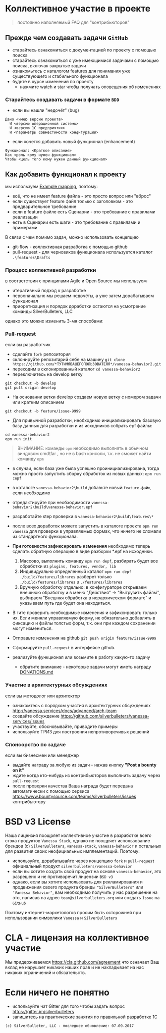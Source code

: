 # Коллективное участие в проекте

> постоянно наполняемый FAQ для "контрибьюторов"

## Прежде чем создавать задачи `GitHub`

* старайтесь ознакомиться с документацией по проекту с помощью поиска
* старайтесь ознакомиться с уже имеющимися задачами с помощью поиска, включая закрытые задачи
* ознакомьтесь с каталогом features для понимания уже существующего и стабильного функционала
* будьте в курсе изменений по проекту
  * нажмите watch и star чтобы получать оповещения об изменениях

### Старайтесь создавать задачи в формате `BDD`

* если вы нашли "недочёт" (bug)

```
Дано <имею версию проекта>
  И <версию операционной системы>
  И <версию 1С предприятия>
  И <параметры совместимости конфигурации>
```

* если хочется добавить новый функционал (enhancement)

```
Функционал: <Краткое описание>
Как <роль кому нужен функционал>
Чтобы <цель того кому нужен данный функционал>
```

## Как добавить функционал к проекту

мы используем [Example mapping](https://cucumber.io/blog/2015/12/08/example-mapping-introduction), поэтому:

* всё, что не имеет feature файла - это просто вопрос или "вброс"
* если существует feature файл только с заголовком - это предварительное требование
* если в feature файле есть Сценарии - это требование с правилами реализации
* есть в Сценарии есть шаги - это требование с правилами и примерами

В связи с чем помимо задач, можно использовать концепцию

* git-flow - коллективная разработка с помощью github
* pull-request - для черновиков функционала используется каталог ```.\features\Drafts```

### Процесс коллективной разработки

в соответствии с принципами Agile и Open Source мы используем

* итеративный подход к разработке
* первоначально мы решаем недочёты, а уже затем дорабатываем функционал
* приоретизация и порядок доработки остаются на усмотрение команды SilverBulleters, LLC

однако это можно изменить 3-мя способами:

### Pull-request

если вы разработчик

* сделайте `fork` репозитория
* склонируйте репозитарий себе на машину ```git clone https://github.com/*ТУТИМЯВАШЕГОПОЛЬЗОВАТЕЛЯ*/vanessa-behavior2.git ```
* переходим в склонированный каталог `cd vanessa-behavior2`
* переключитесь на develop ветку 
```
git checkout -b develop
git pull origin develop
```
* На основании ветки develop создаем новую ветку с номером задачи или кратким описанием 
```
git checkout -b feature/issue-9999
```
* Для привычной разработки, необходимо инициализировать базовую базу данных для разработки и из исходников собрать epf файлы:
```
cd vanessa-behavior2
opm run init
```
> ВНИМАНИЕ: команды `opm` необходимо выполнять в обычном виндовом cmd\far , но не в bash консоли, т.к. не сможет найти команду `opm`

* в случаи, если база уже была успешно проинициализирована, тогда можно просто запустить сборку обработок из новых данных:
```opm run cepf```
* в каталоге `vanessa-behavior2\build` добавьте новый `feature-файл`, если необходимо
* отредактируйте при необходимости `vanessa-behavior2\build\vanessa-behavior.epf` 
* разработайте step проверки в `vanessa-behavior2\build\features\*`
* после всех доработок можете запустить в каталоге проекта `opm run vanessa` для проверки в управляемых формах, что ничего не сломали из стандартного функционала. 
* **При готовности зафиксировать изменения** необходимо теперь сделать обратную операцию в виде разборки *.epf на исходники.
  1. Массово, выполнить команду `opm run depf`, разбирать будет все обработки из `plugins, features, vendor, lib `
  2. Индивидуально определенный каталог `opm run depf ./build/features/librares` разберет только `./build/features/librares` в `./features/librares`
  3. Вручную обработку отдельно: в конфигураторе открываем внешнюю обработку и в меню "Действия" -> "Вьігрузить файльі", выбираем "Внешняя обработка в иерархическом формате" и указываем путь где будет она находиться. 
* В гите проверить необходимые изменения и зафиксировать только их. Если меняли управляемую форму, не обязательно добавлять в фиксацию и файлы толстых форм, т.к. они при каждом сохранении могут измениться. 
* Отправьте изменения на github ```git push origin feature/issue-9999```
* Сформируйте `pull-request` в интерфейсе github.

* реализуйте функционал или возьмите в работу какую-то задачу
  * обратите внимание - некоторые задачи могут иметь награду [DONATIONS.md](./DONATIONS.md)


### Участие в архитектурных обсуждениях

если вы методолог или архитектор

* ознакомтесь с порядком участия в архитектурных обсуждениях http://vanessa.services/docs/advanced/arch-team
* создайте обсуждение https://github.com/silverbulleters/vanessa-services/issues
* участвуйте, обосновывайте, приводите примеры
* используйте ТРИЗ для построения непротиворечивых решений

### Спонсорство по задаче

если вы бизнесмен или менеджер

* выдайте награду за любую из задач - нажав кнопку **"Post a bounty on it"**
* ждите когда кто-нибудь из контрибьюторов выполнить задачу через `pull-request`
* после проверки качества Ваша награда будет передана автоматически с помощью сервиса https://www.bountysource.com/teams/silverbulleters/issues контрибьютору

# BSD v3 License

Наша лицензия поощряет коллективное участие в разработке всего стэка продуктов `Vanessa Stack`, однако не поощряет использование брендов (с) `SilverBulleters`, `vanessa-stack`, `vanessa-behavior` и остальных для развития своих неофициальных имплементаций.
Поэтому:

* используйте, дорабатывайте через концепцию `fork` и `pull-request` официальный продукт `silverbulleters/vanessa-behavior`
* если вы хотите создать свой продукт на основе `vanessa-behavior`, это разрешено и не противоречит лицензии `BSD v3`
* однако, если вы хотите использовать для рекламирования и продвижения своего продукта бренды ``"SilverBulleters"`` или ``"Vanessa Behavior"``, вам необходимо получить у нас разрешение на это, написав на адрес `team@silverbulleters.org` или создать `Issue` на `GitHub`

Поэтому интернет-маркетологов просим быть осторожней при использовании символики `Vanessa` и `SilverBulleters`


# CLA - лицензия на коллективное участие

Мы придерживаемся https://cla.github.com/agreement
что означает Ваш вклад не нарушает никаких наших прав и не накладывает на нас никаких ограничений и обязательств.

# Если ничего не понятно

* используйте чат Gitter для того чтобы задать вопрос https://gitter.im/silverbulleters
* запишитесь на практические занятия по правильной разработке 1С

```(c) SilverBulleter, LLC - последнее обновление: 07.09.2017```
